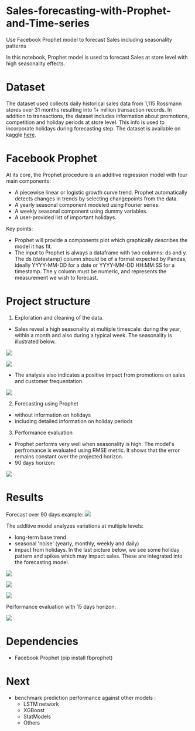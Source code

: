 # Sales-forecasting-with-Prophet-and-Time-series
Use Facebook Prophet model to forecast Sales including seasonality patterns

In this notebook, Prophet model is used to forecast Sales at store level with high seasonality effects.

# Dataset
The dataset used collects daily historical sales data from 1,115 Rossmann stores over 31 months resulting into 1+ million transaction records. In addition to transactions, the dataset includes information about promotions, competition and holiday periods at store level. This info is used to incorporate holidays during forecasting step.
The dataset is available on kaggle [here](https://www.kaggle.com/c/rossmann-store-sales/data).

# Facebook Prophet
At its core, the Prophet procedure is an additive regression model with four main components:
  - A piecewise linear or logistic growth curve trend. Prophet automatically detects changes in trends by selecting changepoints from the data.
  - A yearly seasonal component modeled using Fourier series.
  - A weekly seasonal component using dummy variables.
  - A user-provided list of important holidays.

Key points:
- Prophet will provide a components plot which graphically describes the model it has fit.
- The input to Prophet is always a dataframe with two columns: ds and y. The ds (datestamp) column should be of a format expected by Pandas, ideally YYYY-MM-DD for a date or YYYY-MM-DD HH:MM:SS for a timestamp. The y column must be numeric, and represents the measurement we wish to forecast.

# Project structure
1) Exploration and cleaning of the data.
  - Sales reveal a high seasonality at multiple timescale: during the year, within a month and also during a typical week. The seasonality is illustrated below.

![](asset/monthly.jpg)

![](asset/daily.jpg)

  - The analysis also indicates a positive impact from promotions on sales and customer frequentation.
  
 ![](asset/promo.jpg) 

2) Forecasting using Prophet
  - without information on holidays
  - including detailed information on holiday periods
  
3) Performance evaluation
- Prophet performs very well when seasonality is high. The model's perfromance is evaluated using RMSE metric. It shows that the error remains constant over the projected horizon.
- 90 days horizon:

![](asset/performance.jpg) 


# Results

Forecast over 90 days example:
![](asset/newplot.png)

The additive model analyzes variations at multiple levels:
- long-term base trend
- seasonal 'noise' (yearly, monthly, weekly and daily)
- impact from holidays. In the last picture below, we see some holiday pattern and spikes which may impact sales. These are integrated into the forecasting model.

![](asset/trend.jpg)

![](asset/seasonality.jpg)

![](asset/holidays.jpg)

Performance evaluation with 15 days horizon:

![](asset/performance15d.jpg)

# Dependencies
- Facebook Prophet (pip install fbprophet)

# Next
- benchmark prediction performance against other models :
  - LSTM network
  - XGBoost
  - StatModels
  - Others

